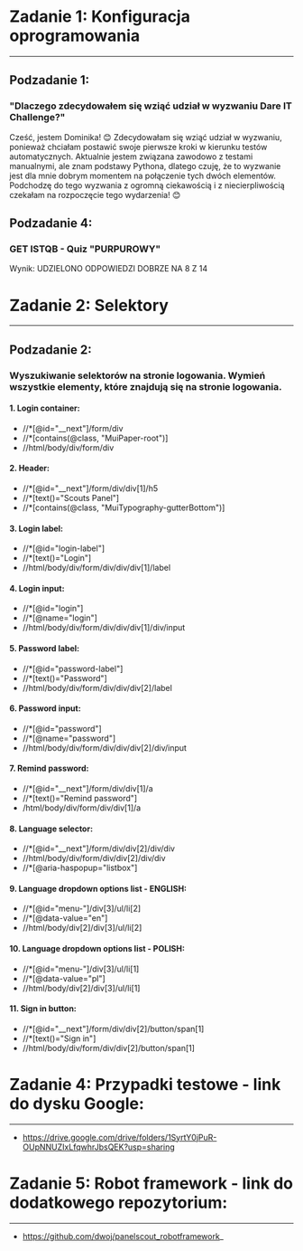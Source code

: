 # Zadanie 1: Konfiguracja oprogramowania
___
<h2>Podzadanie 1:</h2> 
<h3>"Dlaczego zdecydowałem się wziąć udział w wyzwaniu Dare IT Challenge?"</h3>

Cześć, jestem Dominika! :blush: Zdecydowałam się wziąć udział w wyzwaniu, ponieważ chciałam postawić swoje pierwsze kroki w kierunku testów automatycznych. Aktualnie jestem związana zawodowo z testami manualnymi, ale znam podstawy Pythona, dlatego czuję, że to wyzwanie jest dla mnie dobrym momentem na połączenie tych dwóch elementów. Podchodzę do tego wyzwania z ogromną ciekawością i z niecierpliwością czekałam na rozpoczęcie tego wydarzenia! :blush: 

<h2>Podzadanie 4:</h2> 
<h3>GET ISTQB  - Quiz "PURPUROWY" </h3>
Wynik: UDZIELONO ODPOWIEDZI DOBRZE NA 8 Z 14


# Zadanie 2: Selektory
___
<h2>Podzadanie 2:</h2> 
<h3>Wyszukiwanie selektorów na stronie logowania. Wymień wszystkie elementy, które znajdują się na stronie logowania.</h3>

<h4>1. Login container:</h4>

- //*[@id="__next"]/form/div
- //*[contains(@class, "MuiPaper-root")]
- //html/body/div/form/div

<h4>2. Header:</h4>

- //*[@id="__next"]/form/div/div[1]/h5
- //*[text()="Scouts Panel"]
- //*[contains(@class, "MuiTypography-gutterBottom")]

<h4>3. Login label:</h4>

- //*[@id="login-label"]
- //*[text()="Login"]
- //html/body/div/form/div/div/div[1]/label

<h4>4. Login input:</h4>

- //*[@id="login"]
- //*[@name="login"]
- //html/body/div/form/div/div/div[1]/div/input

<h4>5. Password label:</h4>

- //*[@id="password-label"]
- //*[text()="Password"]
- //html/body/div/form/div/div/div[2]/label

<h4>6. Password input:</h4>

- //*[@id="password"]
- //*[@name="password"]
- //html/body/div/form/div/div/div[2]/div/input

<h4>7. Remind password:</h4> 

- //*[@id="__next"]/form/div/div[1]/a
- //*[text()="Remind password"]
- /html/body/div/form/div/div[1]/a

<h4>8. Language selector:</h4>

- //*[@id="__next"]/form/div/div[2]/div/div
- //html/body/div/form/div/div[2]/div/div
- //*[@aria-haspopup="listbox"]

<h4>9. Language dropdown options list - ENGLISH:</h4>

- //*[@id="menu-"]/div[3]/ul/li[2]
- //*[@data-value="en"]
- //html/body/div[2]/div[3]/ul/li[2]

<h4>10. Language dropdown options list - POLISH:</h4>

- //*[@id="menu-"]/div[3]/ul/li[1]
- //*[@data-value="pl"]
- //html/body/div[2]/div[3]/ul/li[1]

<h4>11. Sign in button:</h4>

- //*[@id="__next"]/form/div/div[2]/button/span[1]
- //*[text()="Sign in"]
- //html/body/div/form/div/div[2]/button/span[1]

# Zadanie 4: Przypadki testowe - link do dysku Google:
___

- https://drive.google.com/drive/folders/1SyrtY0jPuR-OUpNNUZIxLfqwhrJbsQEK?usp=sharing

# Zadanie 5: Robot framework - link do dodatkowego repozytorium:
___

- https://github.com/dwoj/panelscout_robotframework_
